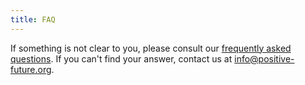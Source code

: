 ```yaml
---
title: FAQ 
---
```

If something is not clear to you, please consult our [frequently asked questions](/faq). If you can't find your answer, contact us at info@positive-future.org.
